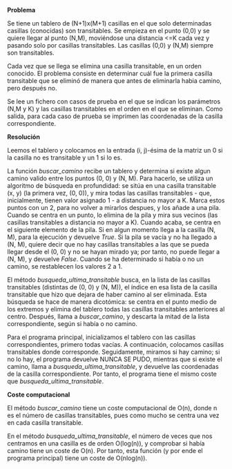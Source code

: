 **Problema**

Se tiene un tablero de (N+1)x(M+1) casillas en el que solo 
determinadas casillas (conocidas) son transitables. Se empieza en el punto
(0,0) y se quiere llegar al punto (N,M), moviéndose una distancia
<=K cada vez y pasando solo por casillas transitables.
Las casillas (0,0) y (N,M) siempre son transitables.

Cada vez que se llega se elimina una casilla
transitable, en un orden conocido. El problema consiste en determinar
cuál fue la primera casilla transitable que se eliminó
de manera que antes de eliminarla habia camino,
pero después no.

Se lee un fichero con casos de prueba en el que se indican
los parámetros (N,M y K) y las casillas transitables
en el orden en el que se eliminan. Como salida, para cada caso
de prueba se imprimen las coordenadas de la casilla correspondiente.

**Resolución**

Leemos el tablero y colocamos en la entrada (i, j)-ésima de la matriz
un 0 si la casilla no es transitable y un 1 si lo es.

La función *buscar_camino* recibe un tablero y determina si existe algun camino valido entre los puntos
(0, 0) y (N, M). Para hacerlo, se utiliza un algoritmo de búsqueda en profundidad: se sitúa en una casilla transitable (x, y) (la
primera vez, (0, 0)), y mira todas las casillas transitables - que, inicialmente, tienen valor asignado
1 - a distancia no mayor a K. Marca estos puntos con un 2, para no volver a mirarlos despues, y
los añade a una pila. Cuando se centra en un punto, lo elimina de la pila y mira sus vecinos (las
casillas transitables a distancia no mayor a K). Cuando acaba, se centra en el siguiente elemento
de la pila. Si en algun momento llega a la casilla (N, M), para la ejecución y devuelve *True*. Si
la pila se vacía y no ha llegado a (N, M), quiere decir que no hay casillas transitables a las que
se pueda llegar desde el (0, 0) y no se hayan mirado ya; por tanto, no puede llegar a (N, M), y
devuelve *False*. Cuando se ha determinado si había o no un camino, se restablecen los valores
2 a 1. 

El método *busqueda_ultima_transitable* busca, en la lista de las casillas transitables (distintas
de (0, 0) y (N, M)), el índice en esa lista de la casilla transitable que hizo que dejara de haber
camino al ser eliminada. Esta búsqueda se hace de manera dicotómica: se centra en el punto
medio de los extremos y elimina del tablero todas las casillas transitables anteriores al centro.
Después, llama a *buscar_camino*, y descarta la mitad de la lista correspondiente, según si había
o no camino.

Para el programa principal, inicializamos el tablero con las casillas correspondientes, primero todas vacías. A continuación, colocamos casillas transitables donde corresponde. Seguidamente, miramos si hay camino;
si no lo hay, el programa devuelve NUNCA SE PUDO, mientras que si existe el camino, llama a
*busqueda_ultima_transitable*, y devuelve las coordenadas de la casilla correspondiente. Por tanto, el programa tiene
el mismo coste que *busqueda_ultima_transitable*.

**Coste computacional**

El método *buscar_camino* tiene un coste computacional de O(n), donde n es el número de casillas transitables,
pues como mucho se centra una vez en cada casilla transitable.

En el método *busqueda_ultima_transitable*, el número de veces que nos centramos en
una casilla es de orden O(log(n)), y comprobar si había camino tiene un coste de O(n).
Por tanto, esta función (y por ende el programa principal) tiene un coste de O(nlog(n)).
